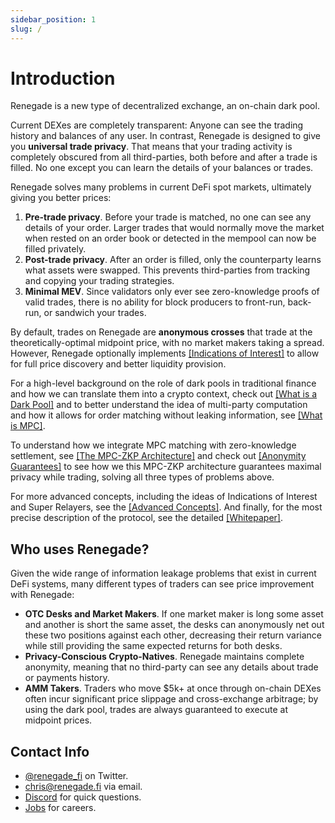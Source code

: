 ```yaml
---
sidebar_position: 1
slug: /
---
```


# Introduction

Renegade is a new type of decentralized exchange, an on-chain dark pool.

Current DEXes are completely transparent: Anyone can see the trading history and
balances of any user. In contrast, Renegade is designed to give you **universal
trade privacy**. That means that your trading activity is completely obscured
from all third-parties, both before and after a trade is filled. No one except
you can learn the details of your balances or trades.

Renegade solves many problems in current DeFi spot markets, ultimately giving
you better prices:
1. **Pre-trade privacy**. Before your trade is matched, no one can see any
   details of your order. Larger trades that would normally move the market
   when rested on an order book or detected in the mempool can now be filled
   privately.
1. **Post-trade privacy**. After an order is filled, only the counterparty
   learns what assets were swapped. This prevents third-parties from tracking
   and copying your trading strategies.
1. **Minimal MEV**. Since validators only ever see zero-knowledge proofs of
   valid trades, there is no ability for block producers to front-run, back-run,
   or sandwich your trades.

By default, trades on Renegade are **anonymous crosses** that trade at the
theoretically-optimal midpoint price, with no market makers taking a spread.
However, Renegade optionally implements [[Indications of
Interest]](/advanced-concepts/ioi) to allow for full price discovery and better
liquidity provision.

For a high-level background on the role of dark pools in traditional finance
and how we can translate them into a crypto context, check out [[What is a Dark
Pool]](/basic-concepts/dark-pool-explainer) and to better understand the idea
of multi-party computation and how it allows for order matching without leaking
information, see [[What is MPC]](/basic-concepts/mpc-explainer).

To understand how we integrate MPC matching with zero-knowledge settlement, see
[[The MPC-ZKP Architecture]](/basic-concepts/mpc-zkp) and check out [[Anonymity
Guarantees]](/basic-concepts/guarantees) to see how we this MPC-ZKP
architecture guarantees maximal privacy while trading, solving all three types
of problems above.

For more advanced concepts, including the ideas of Indications of Interest
and Super Relayers, see the [[Advanced Concepts]](/advanced-concepts/ioi).
And finally, for the most precise description of the protocol, see the detailed
[[Whitepaper]](/getting-started/whitepaper).

## Who uses Renegade?

Given the wide range of information leakage problems that exist in current DeFi
systems, many different types of traders can see price improvement with
Renegade:

- **OTC Desks and Market Makers**. If one market maker is long some asset and
  another is short the same asset, the desks can anonymously net out these two
  positions against each other, decreasing their return variance while still
  providing the same expected returns for both desks.
- **Privacy-Conscious Crypto-Natives**. Renegade maintains complete anonymity,
  meaning that no third-party can see any details about trade or payments
  history.
- **AMM Takers**. Traders who move $5k+ at once through on-chain DEXes often
  incur significant price slippage and cross-exchange arbitrage; by using the
  dark pool, trades are always guaranteed to execute at midpoint prices.
## Contact Info
- [@renegade_fi](https://twitter.com/renegade_fi) on Twitter.
- [chris@renegade.fi](mailto:chris@renegade.fi) via email.
- [Discord](https://discord.gg/renegade-fi) for quick questions.
- [Jobs](https://jobs.renegade.fi) for careers.
